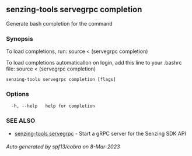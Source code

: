 ## senzing-tools servegrpc completion

Generate bash completion for the command

### Synopsis

To load completions, run:
source < (servegrpc completion)

To load completions automaticallon on login, add this line to your .bashrc file:
source < (servegrpc completion)


```
senzing-tools servegrpc completion [flags]
```

### Options

```
  -h, --help   help for completion
```

### SEE ALSO

* [senzing-tools servegrpc](senzing-tools_servegrpc.md)	 - Start a gRPC server for the Senzing SDK API

###### Auto generated by spf13/cobra on 8-Mar-2023
